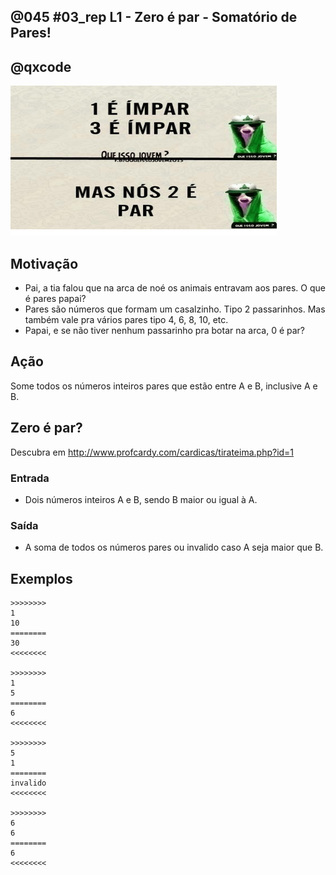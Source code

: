 ## @045 #03_rep L1 - Zero é par - Somatório de Pares!
## @qxcode

![](__capa.jpg)

## Motivação

* Pai, a tia falou que na arca de noé os animais entravam aos pares. O que é pares papai?
* Pares são números que formam um casalzinho. Tipo 2 passarinhos. Mas também vale pra vários pares tipo 4, 6, 8, 10, etc.
* Papai, e se não tiver nenhum passarinho pra botar na arca, 0 é par?

## Ação

Some todos os números inteiros pares que estão entre A e B, inclusive A e B.

## Zero é par?

Descubra em http://www.profcardy.com/cardicas/tirateima.php?id=1

### Entrada

* Dois números inteiros A e B, sendo B maior ou igual à A.

### Saída

* A soma de todos os números pares ou invalido caso A seja maior que B.

## Exemplos
```
>>>>>>>>
1
10
========
30
<<<<<<<<

>>>>>>>>
1
5
========
6
<<<<<<<<

>>>>>>>>
5
1
========
invalido
<<<<<<<<

>>>>>>>>
6
6
========
6
<<<<<<<<
```

#

<!---

>>>>>>>>
10
20
========
90
<<<<<<<<


>>>>>>>>
1
7
========
12
<<<<<<<<


>>>>>>>>
8
8
========
8
<<<<<<<<

--->
